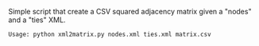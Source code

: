 Simple script that create a CSV squared adjacency matrix given a "nodes" and a "ties" XML.

    Usage: python xml2matrix.py nodes.xml ties.xml matrix.csv
